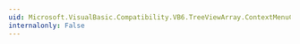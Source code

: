 ```yaml
---
uid: Microsoft.VisualBasic.Compatibility.VB6.TreeViewArray.ContextMenuChanged
internalonly: False
---
```

